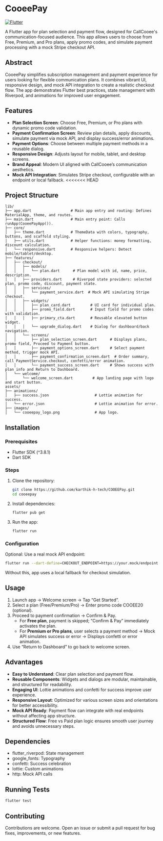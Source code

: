 # CooeePay

[![Flutter](https://img.shields.io/badge/Flutter-3.8.1+-blue.svg)](https://flutter.dev/)

A Flutter app for plan selection and payment flow, designed for CallCooee's communication-focused audience. This app allows users to choose from Free, Premium, and Pro plans, apply promo codes, and simulate payment processing with a mock Stripe checkout API.

## Abstract

CooeePay simplifies subscription management and payment experience for users looking for flexible communication plans. It combines vibrant UI, responsive design, and mock API integration to create a realistic checkout flow. The app demonstrates Flutter best practices, state management with Riverpod, and animations for improved user engagement.

## Features

- **Plan Selection Screen**: Choose Free, Premium, or Pro plans with dynamic promo code validation.
- **Payment Confirmation Screen**: Review plan details, apply discounts, simulate payment via mock API, and display success/error animations.
- **Payment Options**: Choose between multiple payment methods in a reusable dialog.
- **Responsive Design**: Adjusts layout for mobile, tablet, and desktop screens.
- **Brand Appeal**: Modern UI aligned with CallCooee’s communication aesthetics.
- **Mock API Integration**: Simulates Stripe checkout, configurable with an endpoint or local fallback.
<<<<<<< HEAD

## Project Structure

```text
lib/
├── app.dart                  # Main app entry and routing: Defines MaterialApp, theme, and routes.
├── main.dart                 # Main entry point: Calls runApp(CooeePayApp()).
├── core/
│   ├── theme.dart            # ThemeData with colors, typography, buttons, and scaffold styling.
│   ├── utils.dart            # Helper functions: money formatting, discount calculation.
│   └── responsive.dart       # Responsive helpers: Detect mobile/tablet/desktop.
├── features/
│   ├── checkout/
│   │   ├── models/
│   │   │   └── plan.dart      # Plan model with id, name, price, description.
│   │   ├── providers.dart     # Riverpod state providers: selected plan, promo code, discount, payment state.
│   │   ├── services/
│   │   │   └── payment_service.dart  # Mock API simulating Stripe checkout.
│   │   ├── widgets/
│   │   │   ├── plan_card.dart         # UI card for individual plan.
│   │   │   ├── promo_field.dart       # Input field for promo codes with validation.
│   │   │   ├── primary_cta.dart       # Reusable elevated button widget.
│   │   │   └── upgrade_dialog.dart    # Dialog for dashboard/back navigation.
│   │   └── screens/
│   │       ├── plan_selection_screen.dart      # Displays plans, promo field, Proceed to Payment button.
│   │       ├── payment_options_screen.dart     # Select payment method, trigger mock API.
│   │       ├── payment_confirmation_screen.dart  # Order summary, call PaymentService.checkout, confetti/error animation.
│   │       └── payment_success_screen.dart     # Shows success with plan info and Return to Dashboard.
│   └── welcome/
│       └── welcome_screen.dart         # App landing page with logo and start button.
assets/
├── animations/
│   ├── success.json                     # Lottie animation for success.
│   └── error.json                       # Lottie animation for error.
├── images/
│   └── cooeepay_logo.png                # App logo.
```

## Installation

### Prerequisites
- Flutter SDK (^3.8.1)
- Dart SDK

### Steps
1. Clone the repository:
   ```bash
   git clone https://github.com/karthik-h-tech/COOEEPay.git
   cd cooeepay
   ```
2. Install dependencies:
   ```bash
   flutter pub get
   ```
3. Run the app:
   ```bash
   flutter run
   ```

### Configuration
Optional: Use a real mock API endpoint:
```bash
flutter run --dart-define=CHECKOUT_ENDPOINT=https://your.mock/endpoint
```
Without this, app uses a local fallback for checkout simulation.

## Usage

1. Launch app → Welcome screen → Tap “Get Started”.
2. Select a plan (Free/Premium/Pro) → Enter promo code COOEE20 (optional).
3. Proceed to payment confirmation → Confirm & Pay.
   - For **Free plan**, payment is skipped; “Confirm & Pay” immediately activates the plan.
   - For **Premium or Pro plans**, user selects a payment method → Mock API simulates success or error → Displays confetti or error animation.
4. Use “Return to Dashboard” to go back to welcome screen.

## Advantages

- **Easy to Understand**: Clear plan selection and payment flow.
- **Reusable Components**: Widgets and dialogs are modular, maintainable, and structured for readability.
- **Engaging UI**: Lottie animations and confetti for success improve user experience.
- **Responsive Layout**: Optimized for various screen sizes and orientations for better accessibility.
- **Mock API Ready**: Payment flow can integrate with real endpoints without affecting app structure.
- **Structured Flow**: Free vs Paid plan logic ensures smooth user journey and avoids unnecessary steps.

## Dependencies

- flutter_riverpod: State management
- google_fonts: Typography
- confetti: Success celebration
- lottie: Custom animations
- http: Mock API calls

## Running Tests

```bash
flutter test
```

## Contributing

Contributions are welcome. Open an issue or submit a pull request for bug fixes, improvements, or new features.


